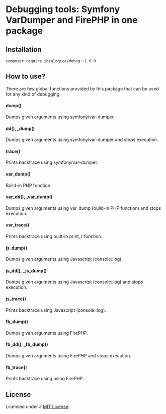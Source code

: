 # Debugging tools: Symfony VarDumper and FirePHP in one package

## Installation

`composer require idealogica/debug:~1.0.0`

## How to use?

There are few global functions provided by this package that can be used for any kind of debugging:

#### dump()
Dumps given arguments using symfony/var-dumper.

#### dd(), _dump()
Dumps given arguments using symfony/var-dumper and stops execution.

#### trace()
Prints backtrace using symfony/var-dumper.

#### var_dump()
Build-in PHP function.

#### var_dd(), _var_dump()
Dumps given arguments using var_dump (build-in PHP function) and stops execution.

#### var_trace()
Prints backtrace using built-in print_r function.

#### js_dump()
Dumps given arguments using Javascript (console::log).

#### js_dd(), _js_dump()
Dumps given arguments using Javascript (console::log) and stops execution.

#### js_trace()
Prints backtrace using Javascript (console::log).

#### fb_dump()
Dumps given arguments using FirePHP.

#### fb_dd(), _fb_dump()
Dumps given arguments using FirePHP and stops execution.

#### fb_trace()
Prints backtrace using using FirePHP.

## License

Licensed under a [MIT License](https://opensource.org/licenses/MIT).